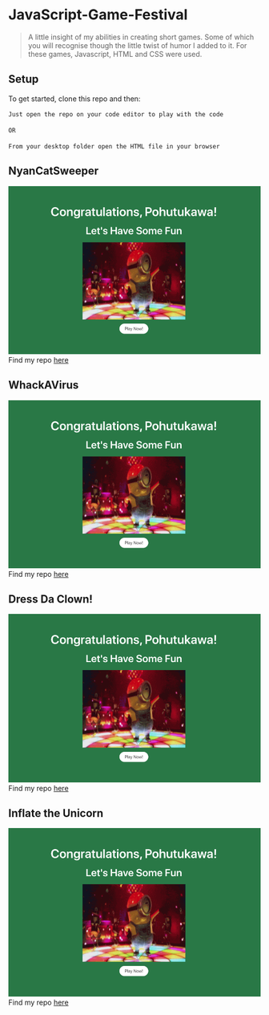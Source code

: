 # JavaScript-Game-Festival

> A little insight of my abilities in creating short games. Some of which you will recognise though the little twist of humor I added to it.
For these games, Javascript, HTML and CSS were used.

## Setup

To get started, clone this repo and then:

```
Just open the repo on your code editor to play with the code

OR

From your desktop folder open the HTML file in your browser
```


## NyanCatSweeper
![alt text](https://github.com/pohutukawa-2020/GLTE/blob/dff111da58a49a95b279b2ba6f3f9eaa83510dec/server/public/glte.jpeg)
Find my repo [here](https://github.com/tatiana-bernon/NyanCat-Sweeper)

## WhackAVirus
![alt text](https://github.com/pohutukawa-2020/GLTE/blob/dff111da58a49a95b279b2ba6f3f9eaa83510dec/server/public/glte.jpeg)
Find my repo [here](https://github.com/tatiana-bernon/Whack-a-virus)

## Dress Da Clown!
![alt text](https://github.com/pohutukawa-2020/GLTE/blob/dff111da58a49a95b279b2ba6f3f9eaa83510dec/server/public/glte.jpeg)
Find my repo [here](https://github.com/tatiana-bernon/Dress-Da-Clown)

## Inflate the Unicorn
![alt text](https://github.com/pohutukawa-2020/GLTE/blob/dff111da58a49a95b279b2ba6f3f9eaa83510dec/server/public/glte.jpeg)
Find my repo [here](https://github.com/tatiana-bernon/Inflate-the-Unicorn)

